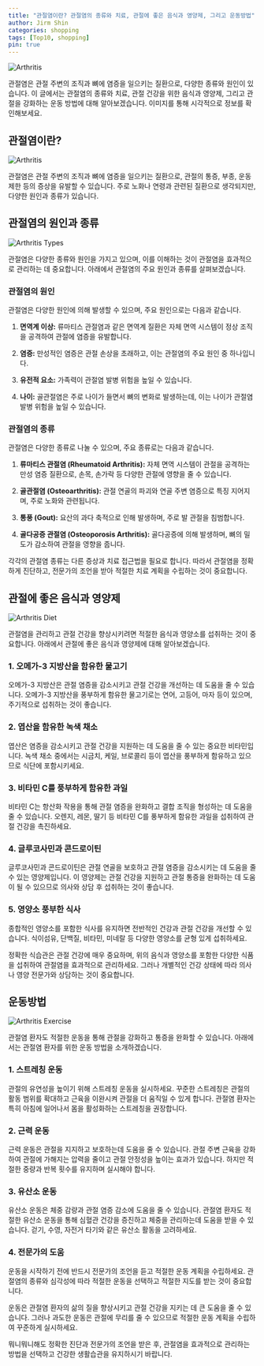 ```yaml
---
title: "관절염이란? 관절염의 종류와 치료, 관절에 좋은 음식과 영양제, 그리고 운동방법"
author: Jirm Shin
categories: shopping
tags: [Top10, shopping]
pin: true
---
```


![Arthritis](https://source.unsplash.com/1600x900/?arthritis) 

관절염은 관절 주변의 조직과 뼈에 염증을 일으키는 질환으로, 다양한 종류와 원인이 있습니다. 이 글에서는 관절염의 종류와 치료, 관절 건강을 위한 음식과 영양제, 그리고 관절을 강화하는 운동 방법에 대해 알아보겠습니다. 이미지를 통해 시각적으로 정보를 확인해보세요.

## 관절염이란?

![Arthritis](https://source.unsplash.com/1600x900/?arthritis) 

관절염은 관절 주변의 조직과 뼈에 염증을 일으키는 질환으로, 관절의 통증, 부종, 운동 제한 등의 증상을 유발할 수 있습니다. 주로 노화나 연령과 관련된 질환으로 생각되지만, 다양한 원인과 종류가 있습니다.

## 관절염의 원인과 종류

![Arthritis Types](https://source.unsplash.com/1600x900/?arthritis-types) 

관절염은 다양한 종류와 원인을 가지고 있으며, 이를 이해하는 것이 관절염을 효과적으로 관리하는 데 중요합니다. 아래에서 관절염의 주요 원인과 종류를 살펴보겠습니다.

### 관절염의 원인

관절염은 다양한 원인에 의해 발생할 수 있으며, 주요 원인으로는 다음과 같습니다.

1. **면역계 이상:** 류마티스 관절염과 같은 면역계 질환은 자체 면역 시스템이 정상 조직을 공격하여 관절에 염증을 유발합니다.

2. **염증:** 만성적인 염증은 관절 손상을 초래하고, 이는 관절염의 주요 원인 중 하나입니다.

3. **유전적 요소:** 가족력이 관절염 발병 위험을 높일 수 있습니다.

4. **나이:** 골관절염은 주로 나이가 들면서 뼈의 변화로 발생하는데, 이는 나이가 관절염 발병 위험을 높일 수 있습니다.

### 관절염의 종류

관절염은 다양한 종류로 나눌 수 있으며, 주요 종류로는 다음과 같습니다.

1. **류마티스 관절염 (Rheumatoid Arthritis):** 자체 면역 시스템이 관절을 공격하는 만성 염증 질환으로, 손목, 손가락 등 다양한 관절에 영향을 줄 수 있습니다.

2. **골관절염 (Osteoarthritis):** 관절 연골의 파괴와 연골 주변 염증으로 특징 지어지며, 주로 노화와 관련됩니다.

3. **통풍 (Gout):** 요산의 과다 축적으로 인해 발생하며, 주로 발 관절을 침범합니다.

4. **골다공증 관절염 (Osteoporosis Arthritis):** 골다공증에 의해 발생하며, 뼈의 밀도가 감소하여 관절을 영향을 줍니다.

각각의 관절염 종류는 다른 증상과 치료 접근법을 필요로 합니다. 따라서 관절염을 정확하게 진단하고, 전문가의 조언을 받아 적절한 치료 계획을 수립하는 것이 중요합니다.

## 관절에 좋은 음식과 영양제

![Arthritis Diet](https://source.unsplash.com/1600x900/?arthritis-diet) 

관절염을 관리하고 관절 건강을 향상시키려면 적절한 음식과 영양소를 섭취하는 것이 중요합니다. 아래에서 관절에 좋은 음식과 영양제에 대해 알아보겠습니다.

### 1. 오메가-3 지방산을 함유한 물고기

오메가-3 지방산은 관절 염증을 감소시키고 관절 건강을 개선하는 데 도움을 줄 수 있습니다. 오메가-3 지방산을 풍부하게 함유한 물고기로는 연어, 고등어, 마자 등이 있으며, 주기적으로 섭취하는 것이 좋습니다.

### 2. 엽산을 함유한 녹색 채소

엽산은 염증을 감소시키고 관절 건강을 지원하는 데 도움을 줄 수 있는 중요한 비타민입니다. 녹색 채소 중에서는 시금치, 케일, 브로콜리 등이 엽산을 풍부하게 함유하고 있으므로 식단에 포함시키세요.

### 3. 비타민 C를 풍부하게 함유한 과일

비타민 C는 항산화 작용을 통해 관절 염증을 완화하고 결합 조직을 형성하는 데 도움을 줄 수 있습니다. 오렌지, 레몬, 딸기 등 비타민 C를 풍부하게 함유한 과일을 섭취하여 관절 건강을 촉진하세요.

### 4. 글루코사민과 콘드로이틴

글루코사민과 콘드로이틴은 관절 연골을 보호하고 관절 염증을 감소시키는 데 도움을 줄 수 있는 영양제입니다. 이 영양제는 관절 건강을 지원하고 관절 통증을 완화하는 데 도움이 될 수 있으므로 의사와 상담 후 섭취하는 것이 좋습니다.

### 5. 영양소 풍부한 식사

종합적인 영양소를 포함한 식사를 유지하면 전반적인 건강과 관절 건강을 개선할 수 있습니다. 식이섬유, 단백질, 비타민, 미네랄 등 다양한 영양소를 균형 있게 섭취하세요.

정확한 식습관은 관절 건강에 매우 중요하며, 위의 음식과 영양소를 포함한 다양한 식품을 섭취하여 관절염을 효과적으로 관리하세요. 그러나 개별적인 건강 상태에 따라 의사나 영양 전문가와 상담하는 것이 중요합니다.

## 운동방법

![Arthritis Exercise](https://source.unsplash.com/1600x900/?arthritis-exercise) 

관절염 환자도 적절한 운동을 통해 관절을 강화하고 통증을 완화할 수 있습니다. 아래에서는 관절염 환자를 위한 운동 방법을 소개하겠습니다.

### 1. 스트레칭 운동

관절의 유연성을 높이기 위해 스트레칭 운동을 실시하세요. 꾸준한 스트레칭은 관절의 활동 범위를 확대하고 근육을 이완시켜 관절을 더 움직일 수 있게 합니다. 관절염 환자는 특히 아침에 일어나서 몸을 활성화하는 스트레칭을 권장합니다.

### 2. 근력 운동

근력 운동은 관절을 지지하고 보호하는데 도움을 줄 수 있습니다. 관절 주변 근육을 강화하여 관절에 가해지는 압력을 줄이고 관절 안정성을 높이는 효과가 있습니다. 하지만 적절한 중량과 반복 횟수를 유지하며 실시해야 합니다.

### 3. 유산소 운동

유산소 운동은 체중 감량과 관절 염증 감소에 도움을 줄 수 있습니다. 관절염 환자도 적절한 유산소 운동을 통해 심혈관 건강을 증진하고 체중을 관리하는데 도움을 받을 수 있습니다. 걷기, 수영, 자전거 타기와 같은 유산소 활동을 고려하세요.

### 4. 전문가의 도움

운동을 시작하기 전에 반드시 전문가의 조언을 듣고 적절한 운동 계획을 수립하세요. 관절염의 종류와 심각성에 따라 적절한 운동을 선택하고 적절한 지도를 받는 것이 중요합니다.

운동은 관절염 환자의 삶의 질을 향상시키고 관절 건강을 지키는 데 큰 도움을 줄 수 있습니다. 그러나 과도한 운동은 관절에 무리를 줄 수 있으므로 적절한 운동 계획을 수립하여 꾸준하게 실시하세요.

뭐니뭐니해도 정확한 진단과 전문가의 조언을 받은 후, 관절염을 효과적으로 관리하는 방법을 선택하고 건강한 생활습관을 유지하시기 바랍니다.